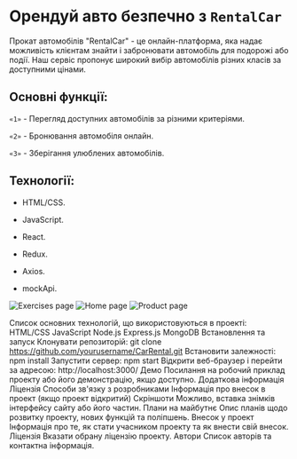 # Орендуй авто безпечно з  `RentalCar`

Прокат автомобілів "RentalCar" - це онлайн-платформа, яка надає можливість клієнтам знайти і забронювати автомобіль для подорожі або події. Наш сервіс пропонує широкий вибір автомобілів різних класів за доступними цінами.

## Основні функції:

`«1»` - Перегляд доступних автомобілів за різними критеріями.

`«2»` - Бронювання автомобіля онлайн.

`«3»` - Зберігання улюблених автомобілів.

## Технології:

- HTML/CSS.

- JavaScript.

- React.

- Redux.

- Axios.

- mockApi.

![Exercises page](./src/assets/readMe/exercises-page-min.jpg)
![Home page](./src/assets/readMe/present-img-min.jpg)
![Product page](./src/assets/readMe/products-page-min.jpg)




Список основних технологій, що використовуються в проекті:
HTML/CSS
JavaScript
Node.js
Express.js
MongoDB
Встановлення та запуск
Клонувати репозиторій: git clone https://github.com/yourusername/CarRental.git
Встановити залежності: npm install
Запустити сервер: npm start
Відкрити веб-браузер і перейти за адресою: http://localhost:3000/
Демо
Посилання на робочий приклад проекту або його демонстрацію, якщо доступно.
Додаткова інформація
Ліцензія
Способи зв'язку з розробниками
Інформація про внесок в проект (якщо проект відкритий)
Скріншоти
Можливо, вставка знімків інтерфейсу сайту або його частин.
Плани на майбутнє
Опис планів щодо розвитку проекту, нових функцій та поліпшень.
Внесок у проект
Інформація про те, як стати учасником проекту та як внести свій внесок.
Ліцензія
Вказати обрану ліцензію проекту.
Автори
Список авторів та контактна інформація.
